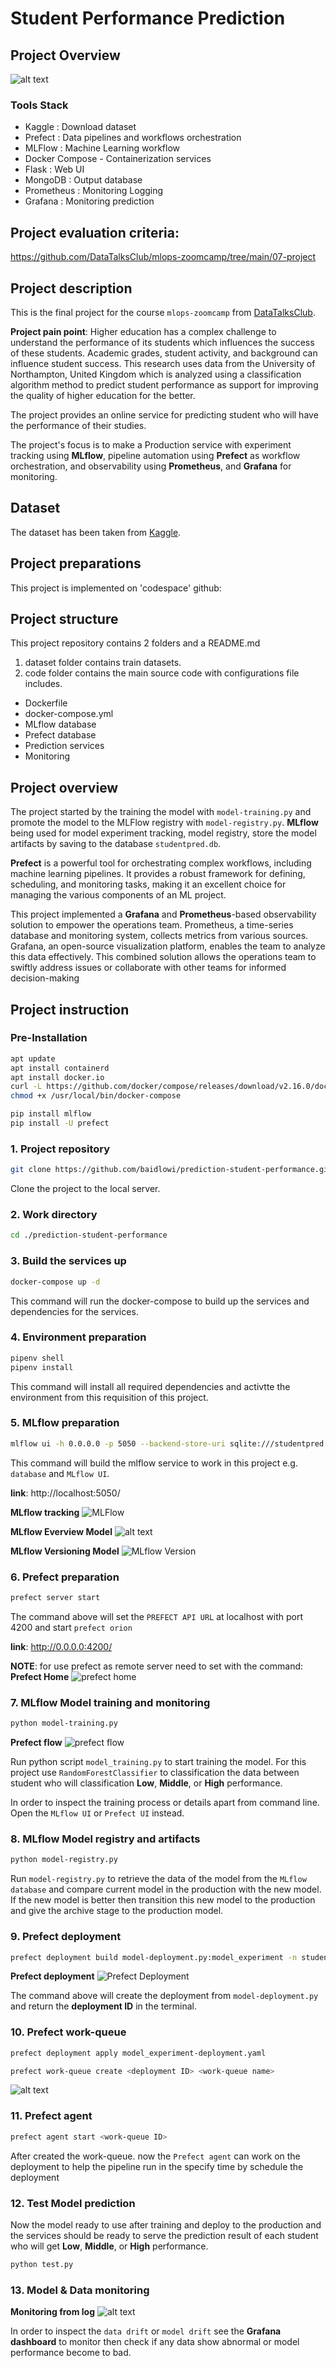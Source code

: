# Student Performance Prediction

## Project Overview

![alt text](image/image12.png)

### Tools Stack
- Kaggle : Download dataset
- Prefect : Data pipelines and workflows orchestration
- MLFlow : Machine Learning workflow
- Docker Compose - Containerization services
- Flask : Web UI
- MongoDB : Output database
- Prometheus : Monitoring Logging
- Grafana : Monitoring prediction

## Project evaluation criteria:
https://github.com/DataTalksClub/mlops-zoomcamp/tree/main/07-project

## Project description

This is the final project for the course `mlops-zoomcamp` from [DataTalksClub](https://github.com/DataTalksClub/mlops-zoomcamp).

**Project pain point**:
Higher education has a complex challenge to understand the performance of its students which influences the success of these students. Academic grades, student activity, and background can influence student success. This research uses data from the University of Northampton, United Kingdom which is analyzed using a classification algorithm method to predict student performance as support for improving the quality of higher education for the better. 

The project provides an online service for predicting student who will have the performance of their studies.

The project's focus is to make a Production service with experiment tracking using **MLflow**, pipeline automation using **Prefect** as workflow orchestration, and observability using **Prometheus**, and **Grafana** for monitoring.

## Dataset

The dataset has been taken from [Kaggle](https://www.kaggle.com/datasets/aljarah/xAPI-Edu-Data). 

## Project preparations

This project is implemented on 'codespace' github:

## Project structure

This project repository contains 2 folders and a README.md

1. dataset folder contains train datasets.
2. code folder contains the main source code with configurations file includes.

  - Dockerfile
  - docker-compose.yml
  - MLflow database
  - Prefect database
  - Prediction services
  - Monitoring

## Project overview

The project started by the training the model with `model-training.py` and promote the model to the MLFlow registry with `model-registry.py`. **MLflow** being used for model experiment tracking, model registry, store the model artifacts by saving to the database `studentpred.db`. 

**Prefect** is a powerful tool for orchestrating complex workflows, including machine learning pipelines. It provides a robust framework for defining, scheduling, and monitoring tasks, making it an excellent choice for managing the various components of an ML project.

This project implemented a **Grafana** and **Prometheus**-based observability solution to empower the operations team. Prometheus, a time-series database and monitoring system, collects metrics from various sources. Grafana, an open-source visualization platform, enables the team to analyze this data effectively. This combined solution allows the operations team to swiftly address issues or collaborate with other teams for informed decision-making
  
## Project instruction

### Pre-Installation

```bash
apt update
apt install containerd
apt install docker.io
curl -L https://github.com/docker/compose/releases/download/v2.16.0/docker-compose-$(uname -s)-$(uname -m) -o /usr/local/bin/docker-compose
chmod +x /usr/local/bin/docker-compose

pip install mlflow
pip install -U prefect
```

### 1. Project repository

```bash
git clone https://github.com/baidlowi/prediction-student-performance.git
```

Clone the project to the local server.

### 2. Work directory

```bash
cd ./prediction-student-performance
```

### 3. Build the services up

```bash
docker-compose up -d
```

This command will run the docker-compose to build up the services and dependencies for the services.

### 4. Environment preparation

```bash
pipenv shell
pipenv install
```

This command will install all required dependencies and activtte the environment from this requisition of this project.

### 5. MLflow preparation

```bash
mlflow ui -h 0.0.0.0 -p 5050 --backend-store-uri sqlite:///studentpred.db --default-artifact-root ./mlops
```

This command will build the mlflow service to work in this project e.g. `database` and `MLflow UI`.

**link**: http://localhost:5050/

**MLflow tracking**
![MLFlow](image/image-9.png)

**MLflow Everview Model**
![alt text](image/image-10.png)

**MLflow Versioning Model**
![MLflow Version](image/image-11.png)


### 6. Prefect preparation

```bash
prefect server start
```

The command above will set the `PREFECT API URL` at localhost with port 4200 and start `prefect orion` 

**link**: http://0.0.0.0:4200/

**NOTE**: for use prefect as remote server need to set with the command:
**Prefect Home**
![prefect  home](image/image.png)

### 7. MLflow Model training and monitoring

```bash
python model-training.py
```

**Prefect flow**
![prefect flow](image/image-3.png)

Run python script `model_training.py` to start training the model. For this project use `RandomForestClassifier` to classification the data between student who will classification **Low**,  **Middle**, or **High** performance.

In order to inspect the training process or details apart from command line. Open the `MLflow UI` or `Prefect UI` instead.

### 8. MLflow Model registry and artifacts

```bash
python model-registry.py
```

Run `model-registry.py` to retrieve the data of the model from the `MLflow database` and compare current model in the production with the new model. If the new model is better then transition this new model to the production and give the archive stage to the production model.

### 9. Prefect deployment

```bash
prefect deployment build model-deployment.py:model_experiment -n studentpred
```

**Prefect deployment**
![Prefect Deployment](image/image-4.png)

The command above will create the deployment from `model-deployment.py` and return the **deployment ID** in the terminal.

### 10. Prefect work-queue

```bash
prefect deployment apply model_experiment-deployment.yaml
```
```bash
prefect work-queue create <deployment ID> <work-queue name>
```
![alt text](image/image-6.png)

### 11. Prefect agent

```bash
prefect agent start <work-queue ID>
```

After created the work-queue. now the `Prefect agent` can work on the deployment to help the pipeline run in the specify time by schedule the deployment

### 12. Test Model prediction

Now the model ready to use after training and deploy to the production and the services should be ready to serve the prediction result of each student who will get **Low**,  **Middle**, or **High** performance.

```bash
python test.py
```

### 13. Model & Data monitoring

**Monitoring from log**
![alt text](image/image-8.png)

In order to inspect the `data drift` or `model drift` see the **Grafana dashboard** to monitor then check if any data show abnormal or model performance become to bad.
